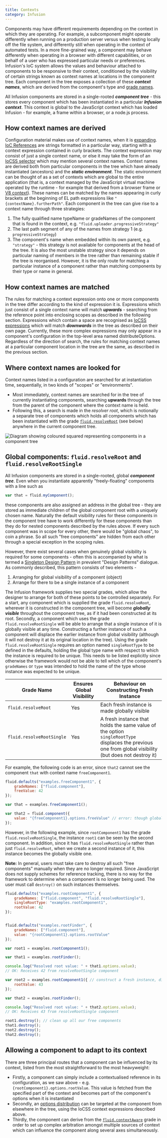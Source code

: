 ```yaml
---
title: Contexts
category: Infusion
---
```


Components may have different requirements depending on the context in which they are operating.
For example, a subcomponent might operate differently when running on a production server versus
when testing locally off the file system, and differently still when operating in the context of
automated tests. In a more fine-grained way, a component may behave differently when operating in
a browser with different capabilities, or on behalf of a user who has expressed particular needs or
preferences. Infusion's IoC system allows the values and behaviour attached to components to be
responsive to their context, conditioned by the visibility of certain strings known as context names
at locations in the component tree. Each component in the tree exposes a collection of these
__*context names*__, which are derived from the component's type and [grade names](ComponentGrades.md).

All Infusion components are stored in a single-rooted **_component tree_** - this stores every component which
has been instantiated in a particular **_Infusion context_**. This context is global to the JavaScript context
which has loaded Infusion - for example, a frame within a browser, or a node.js process.

## How context names are derived

Configuration material makes use of context names, when it is [expanding](ExpansionOfComponentOptions.md).
[IoC References](IoCReferences.md) are strings formatted in a particular way, starting with a context
expression contained in curly brackets. The context expression may consist of just a single context name,
or else it may take the form of an [IoCSS selector](IoCSS.md) which may mention several context names.
Context names are derived both from particular components in the tree which have already instantiated
(ancestors) and the __*static environment*__. The static environment can be thought of as a set of
contexts which are global to the entire application (that is, a context managed by the JavaScript
virtual machine operated by the runtime - for example that derived from a browser frame or
[V8 context](https://developers.google.com/v8/embed#contexts)). These names can be matched by the
names appearing in curly brackets at the beginning of EL path expressions like
`"{contextName}.furtherPath"`. Each component in the tree can give rise to a context name through
three strategies:

1. The fully qualified name typeName or gradeNames of the component that is found in the context,
   e.g. `"fluid.uploader.progressiveStrategy"`
2. The last path segment of any of the names from strategy 1 (e.g. `progressiveStrategy`)
3. The component's name when embedded within its own parent, e.g. `"strategy"` - this strategy is
   not available for components at the head of the tree. It is also the most unstable strategy since
   it depends on particular naming of members in the tree rather than remaining stable if the tree is
   reorganised. However, it is the only route for matching a particular instance of a component rather
   than matching components by their type or name in general.

## How context names are matched

The rules for matching a context expression onto one or more components in the tree differ according
to the kind of expression it is. Expressions which just consist of a single context name will match
__*upwards*__ - searching from the reference point into enclosing scopes as described in the
following section. Expressions which contain a space are recognised as [IoCSS expressions](IoCSS.md)
which will match __*downwards*__ in the tree as described on their own page. Currently, these more
complex expressions may only appear in a component's configuration in the top-level area named
distributeOptions. Regardless of the direction of search, the rules for matching context names
at a particular component location in the tree are the same, as described in the previous section.

## Where context names are looked for

Context names listed in a configuration are searched for at instantiation time, sequentially,
in two kinds of "scopes" or "environments".

* Most immediately, context names are searched for in the tree of currently instantiating
  components, searching __upwards__ through the tree from the parent of the component where the context
  name is held.
* Following this, a search is made in the *resolver root*, which is notionally a separate tree
  of components which holds all components which has been instantiated with the grade
  [`fluid.resolveRoot`](#global-components-fluidresolveroot-and-fluidresolverootsingle) (see below) anywhere in the
  current component tree.

![Diagram showing coloured squared representing components in a component tree](/images/IoC-scope.svg)

## Global components: `fluid.resolveRoot` and `fluid.resolveRootSingle`

All Infusion components are stored in a single-rooted, global **_component tree_**. Even when you
instantiate apparently "freely-floating" components with a line such as

```javascript
var that = fluid.myComponent();
```

these components are also assigned an address in the global tree - they are stored as immediate children
of the global component root with a uniquely chosen name. Naturally the default visibility rules for
these components in the component tree have to work differently for these components than they do for
nested components described by the rules above. If every such component was in scope for every other, there
would be "global chaos", to coin a phrase. So all such "free components" are hidden from each other
through a special exception in the scoping rules.

However, there exist several cases when genuinely global visibility is required for some components - often
this is accompanied by what is termed a [Singleton Design Pattern](https://en.wikipedia.org/wiki/Singleton_pattern)
in prevalent "Design Patterns" dialogue. As commonly described, this pattern consists of two elements -

1. Arranging for global visibility of a component (object)
2. Arrange for there to be a single instance of a component

The Infusion framework supplies two special grades, which allow the designer to arrange for both of these
points to be controlled separately. For a start, any component which is supplied the grade `fluid.resolveRoot`,
wherever it is constructed in the component tree, will become **_globally visible_** throughout the component
tree, as if it had been constructed at its root. Secondly, a component which uses the grade
`fluid.resolveRootSingle` will be able to arrange that a single instance of it is globally visible at any
time. Constructing a further instance of such a component will displace the earlier instance from global
visibility (although it will not destroy it at its original location in the tree). Using the grade `fluid.resolveRootSingle`
requires an option named `singleRootType` to be defined in the defaults, holding the global type name with
respect to which the instance is required to be unique. This needs to be listed explicitly since otherwise the
framework would not be able to tell which of the component's `gradeNames` or `type` was intended to hold the name of the
type whose instance was expected to be unique.

<table>
    <thead>
        <tr>
            <th>Grade Name</th>
            <th>Ensures Global Visibility</th>
            <th>Behaviour on Constructing Fresh Instance</th>
        </tr>
    </thead>
    <tbody>
        <tr>
            <td><code>fluid.resolveRoot</code></td>
            <td>Yes</td>
            <td>
                Each fresh instance is made globally visible
            </td>
        </tr>
        <tr>
            <td><code>fluid.resolveRootSingle</code></td>
            <td>Yes</td>
            <td>
                A fresh instance that holds the same value of the option <code>singleRootType</code> displaces the
                previous one from global visibility (but does not destroy it)
            </td>
        </tr>
    </tbody>
</table>

For example, the following code is an error, since `that2` cannot see the component `that` with context name `freeComponent1`.

```javascript
fluid.defaults("examples.freeComponent1", {
    gradeNames: ["fluid.component"],
    freeValue: 42
});

var that = examples.freeComponent1();

var that2 = fluid.component({
    value: "{freeComponent1}.options.freeValue" // error: though global, freeComponent1 is not resolvable
});
```

However, in the following example, since `rootComponent1` has the grade `fluid.resolveRootSingle`, the instance `root1`
can be seen by the second component. In addition, since it has `fluid.resolveRootSingle` rather than just
`fluid.resolveRoot`, when we create a second instance of it, this instance becomes the globally visible one.

<div class="infusion-docs-note">

<strong>Note:</strong> In general, users must take care to destroy all such "free components" manually when they are
no longer required. Since JavaScript does not supply schemes for reference tracking, there is no way for the
framework to determine when a component is no longer being used. The user must call `destroy()` on such instances
themselves.
</div>

```javascript
fluid.defaults("examples.rootComponent1", {
    gradeNames: ["fluid.component", "fluid.resolveRootSingle"],
    singleRootType: "examples.rootComponent1",
    rootValue: 42
});


fluid.defaults("examples.rootFinder", {
    gradeNames: ["fluid.component"],
    value: "{rootComponent1}.options.rootValue"
});

var root1 = examples.rootComponent1();

var that1 = examples.rootFinder();

console.log("Resolved root value: " + that1.options.value);
// OK: Receives 42 from resolveRootSingle component

var root2 = examples.rootComponent1({ // construct a fresh instance, displacing the original
    rootValue: 43
});

var that2 = examples.rootFinder();

console.log("Resolved root value: " + that2.options.value);
// OK: Receives 43 from resolveRootSingle component

root1.destroy(); // clean up all our free components
that1.destroy();
root2.destroy();
that2.destroy();
```

## Allowing a component to adapt to its context

There are three principal routes that a component can be influenced by its context, listed from the most straightforward
to the most heavyweight:

* Firstly, a component can simply include a contextualised reference in its configuration, as we saw above - e.g.
  `{rootComponent1}.options.rootValue`. This value is fetched from the specified part of the context and becomes part of
  the component's options when it is instantiated
* Secondly, an [options distribution](IoCSS.md) can be targeted at the component from elsewhere in the tree, using the
  IoCSS context expressions described above.
* Thirdly, the component can derive from the [`fluid.contextAware`](ContextAwareness.md) grade in order to set up
  complex arbitration amongst multiple sources of context which can influence the component along several axes
  simultaneously.
